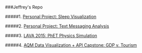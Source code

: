 ###Jeffrey's Repo

#####1. [Personal Project: Sleep Visualization](https://github.com/jeffreykli/Portfolio/tree/master/Sleep_Project)

#####2. [Personal Project: Text Messaging Analysis](https://github.com/jeffreykli/Portfolio/tree/master/Text_Messaging_Analysis)

#####3. [LAVA 2015: PhET Physics Simulation](https://github.com/jeffreykli/Portfolio/tree/master/LAVA_Hackathon_2015)

#####4. [AQM Data Visualization + API Capstone: GDP v. Tourism](https://github.com/jeffreykli/Portfolio/tree/master/AQM_Tourism_GDP)